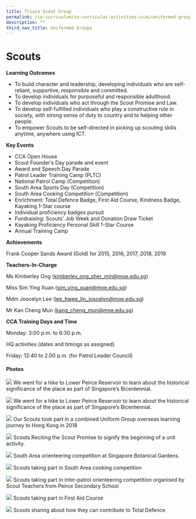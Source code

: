 ```yaml
---
title: Triace Scout Group
permalink: /co-curriculum/co-curricular-activities-ccas/uniformed-groups-scouts/
description: ""
third_nav_title: Uniformed Groups
---
```

# **Scouts**

**Learning Outcomes**

*   To build character and leadership, developing individuals who are self-reliant, supportive, responsible and committed.
*   To develop individuals for purposeful and responsible adulthood.
*   To develop individuals who act through the Scout Promise and Law.
*   To develop self-fulfilled individuals who play a constructive role in society, with strong sense of duty to country and to helping other people.
*   To empower Scouts to be self-directed in picking up scouting skills anytime, anywhere using ICT.

**Key Events**

*   CCA Open House
*   Scout Founder’s Day parade and event
*   Award and Speech Day Parade
*   Patrol Leader Training Camp (PLTC)
*   National Patrol Camp (Competition)
*   South Area Sports Day (Competition)
*   South Area Cooking Competition (Competition)
*   Enrichment: Total Defence Badge, First Aid Course, Kindness Badge, Kayaking 1-Star course
*   Individual proficiency badges pursuit
*   Fundraising: Scouts’ Job Week and Donation Draw Ticket
*   Kayaking Proficiency Personal Skill 1-Star Course
*   Annual Training Camp

**Achievements**

Frank Cooper Sands Award (Gold) for 2015, 2016, 2017, 2018, 2019

**Teachers-In-Charge**

Ms Kimberley Ong ([kimberley\_ong\_sher\_min@moe.edu.sg](http://kimberley_ong_sher_min@moe.edu.sg/))

Miss Sim Ying Xuan ([sim_ying_xuan@moe.edu.sg](mailto:sim_ying_xuan@moe.edu.sg)) 

Mdm Joscelyn Lee ([lee\_hwee\_lin\_joscelyn@moe.edu.sg](mailto:lee_hwee_lin_joscelyn@moe.edu.sg))

Mr Kan Cheng Mun ([kang\_cheng\_mun@moe.edu.sg](mailto:kang_cheng_mun@moe.edu.sg))

**CCA Training Days and Time**

Monday: 3:00 p.m. to 6:30 p.m.

HQ activities (dates and timings as assigned)

Friday: 12:40 to 2.00 p.m. (for Patrol Leader Council)

#### Photos

![](/images/Bicentennial-Scout-Trek.jpg)
We went for a hike to Lower Peirce Reservoir to learn about the historical significance of the place as part of Singapore’s Bicentennial.

![](/images/Chief-Commissioner-Award-Ceremony.jpg)
We went for a hike to Lower Peirce Reservoir to learn about the historical significance of the place as part of Singapore’s Bicentennial.

![](/images/Cooking-Competition.jpeg)
Our Scouts took part in a combined Uniform Group overseas learning journey to Hong Kong in 2018

![](/images/First-Aid-Course.jpeg)
Scouts Reciting the Scout Promise to signify the beginning of a unit activity.

![](/images/Hong-Kong-Trip.jpg)
South Area orienteering competition at Singapore Botanical Gardens.

![](/images/Orienteering-Competition.jpg)
Scouts taking part in South Area cooking competition

![](/images/Orienteering-in-Peirce.jpeg)
Scouts taking part in inter-patrol orienteering competition organised by Scout Teachers from Peirce Secondary School

![](/images/Scout-Promise.jpg)
Scouts taking part in First Aid Course

![](/images/Total-Defence.jpeg)
Scouts sharing about how they can contribute to Total Defence